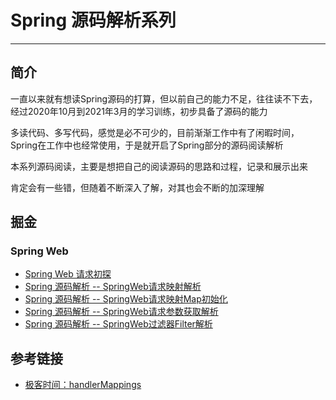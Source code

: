 # Spring 源码解析系列
***
## 简介
一直以来就有想读Spring源码的打算，但以前自己的能力不足，往往读不下去，经过2020年10月到2021年3月的学习训练，初步具备了源码的能力

多读代码、多写代码，感觉是必不可少的，目前渐渐工作中有了闲暇时间，Spring在工作中也经常使用，于是就开启了Spring部分的源码阅读解析

本系列源码阅读，主要是想把自己的阅读源码的思路和过程，记录和展示出来

肯定会有一些错，但随着不断深入了解，对其也会不断的加深理解

## 掘金
### Spring Web
- [Spring Web 请求初探](https://juejin.cn/post/6980529362969821192/)
- [Spring 源码解析 -- SpringWeb请求映射解析](https://juejin.cn/post/6980874051669458952)
- [Spring 源码解析 -- SpringWeb请求映射Map初始化](https://juejin.cn/post/6983145254689964062)
- [Spring 源码解析 -- SpringWeb请求参数获取解析](https://juejin.cn/post/6986072337745444901/)
- [Spring 源码解析 -- SpringWeb过滤器Filter解析](https://juejin.cn/post/6991320717459456008)

## 参考链接
- [极客时间：handlerMappings](https://time.geekbang.org/column/intro/408)